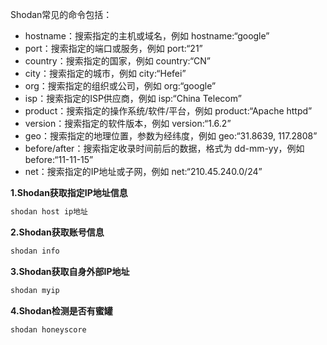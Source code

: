 Shodan常见的命令包括：
- hostname：搜索指定的主机或域名，例如 hostname:“google”
- port：搜索指定的端口或服务，例如 port:“21”
- country：搜索指定的国家，例如 country:“CN”
- city：搜索指定的城市，例如 city:“Hefei”
- org：搜索指定的组织或公司，例如 org:“google”
- isp：搜索指定的ISP供应商，例如 isp:“China Telecom”
- product：搜索指定的操作系统/软件/平台，例如 product:“Apache httpd”
- version：搜索指定的软件版本，例如 version:“1.6.2”
- geo：搜索指定的地理位置，参数为经纬度，例如 geo:“31.8639, 117.2808”
- before/after：搜索指定收录时间前后的数据，格式为 dd-mm-yy，例如 before:“11-11-15”
- net：搜索指定的IP地址或子网，例如 net:“210.45.240.0/24”


**1.Shodan获取指定IP地址信息**

```python
shodan host ip地址
```


**2.Shodan获取账号信息**


```python
shodan info
```


**3.Shodan获取自身外部IP地址**

```python
shodan myip
```

**4.Shodan检测是否有蜜罐**

```python
shodan honeyscore
```
